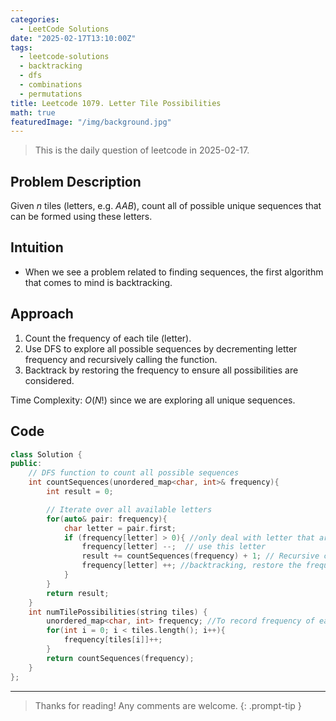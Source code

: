 ```yaml
---
categories:
  - LeetCode Solutions
date: "2025-02-17T13:10:00Z"
tags:
  - leetcode-solutions
  - backtracking
  - dfs
  - combinations
  - permutations
title: Leetcode 1079. Letter Tile Possibilities
math: true
featuredImage: "/img/background.jpg"
---
```


> This is the daily question of leetcode in 2025-02-17.

## Problem Description

Given $n$ tiles (letters, e.g. $AAB$), count all of possible unique sequences that can be formed using these letters.

## Intuition

- When we see a problem related to finding sequences, the first algorithm that comes to mind is backtracking.

## Approach

1. Count the frequency of each tile (letter).
2. Use DFS to explore all possible sequences by decrementing letter frequency and recursively calling the function.
3. Backtrack by restoring the frequency to ensure all possibilities are considered.

Time Complexity: $O(N!)$ since we are exploring all unique sequences.

## Code

```c++
class Solution {
public:
    // DFS function to count all possible sequences
    int countSequences(unordered_map<char, int>& frequency){
        int result = 0;

        // Iterate over all available letters
        for(auto& pair: frequency){
            char letter = pair.first;
            if (frequency[letter] > 0){ //only deal with letter that are still available
                frequency[letter] --;  // use this letter
                result += countSequences(frequency) + 1; // Recursive call and count this sequence
                frequency[letter] ++; //backtracking, restore the frequency of the letter
            }
        }
        return result;
    }
    int numTilePossibilities(string tiles) {
        unordered_map<char, int> frequency; //To record frequency of each letter
        for(int i = 0; i < tiles.length(); i++){
            frequency[tiles[i]]++;
        }
        return countSequences(frequency);
    }
};
```

---

> Thanks for reading! Any comments are welcome.
> {: .prompt-tip }
